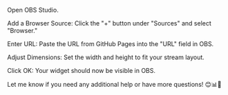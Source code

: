 Open OBS Studio.

Add a Browser Source: Click the "+" button under "Sources" and select "Browser."

Enter URL: Paste the URL from GitHub Pages into the "URL" field in OBS.

Adjust Dimensions: Set the width and height to fit your stream layout.

Click OK: Your widget should now be visible in OBS.

Let me know if you need any additional help or have more questions! 😊📊🎥
